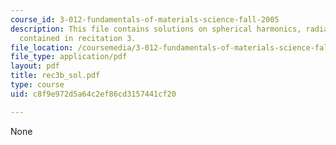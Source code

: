 ```yaml
---
course_id: 3-012-fundamentals-of-materials-science-fall-2005
description: This file contains solutions on spherical harmonics, radial functions
  contained in recitation 3.
file_location: /coursemedia/3-012-fundamentals-of-materials-science-fall-2005/c8f9e972d5a64c2ef86cd3157441cf20_rec3b_sol.pdf
file_type: application/pdf
layout: pdf
title: rec3b_sol.pdf
type: course
uid: c8f9e972d5a64c2ef86cd3157441cf20

---
```

None